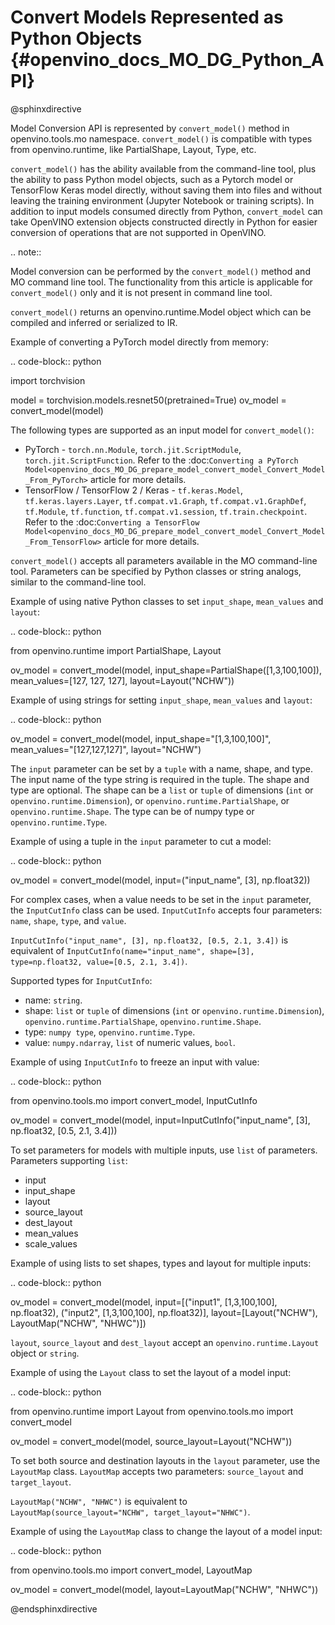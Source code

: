 # Convert Models Represented as Python Objects {#openvino_docs_MO_DG_Python_API}

@sphinxdirective

Model Conversion API is represented by ``convert_model()`` method in openvino.tools.mo namespace. ``convert_model()`` is compatible with types from openvino.runtime, like PartialShape, Layout, Type, etc.

``convert_model()`` has the ability available from the command-line tool, plus the ability to pass Python model objects, such as a Pytorch model or TensorFlow Keras model directly, without saving them into files and without leaving the training environment (Jupyter Notebook or training scripts). In addition to input models consumed directly from Python, ``convert_model`` can take OpenVINO extension objects constructed directly in Python for easier conversion of operations that are not supported in OpenVINO.

.. note::

   Model conversion can be performed by the ``convert_model()`` method and MO command line tool. The functionality from this article is applicable for ``convert_model()`` only and it is not present in command line tool.


``convert_model()`` returns an openvino.runtime.Model object which can be compiled and inferred or serialized to IR.

Example of converting a PyTorch model directly from memory:

.. code-block:: python

   import torchvision

   model = torchvision.models.resnet50(pretrained=True)
   ov_model = convert_model(model)

The following types are supported as an input model for ``convert_model()``:

* PyTorch - ``torch.nn.Module``, ``torch.jit.ScriptModule``, ``torch.jit.ScriptFunction``. Refer to the :doc:`Converting a PyTorch Model<openvino_docs_MO_DG_prepare_model_convert_model_Convert_Model_From_PyTorch>` article for more details.
* TensorFlow / TensorFlow 2 / Keras - ``tf.keras.Model``, ``tf.keras.layers.Layer``, ``tf.compat.v1.Graph``, ``tf.compat.v1.GraphDef``, ``tf.Module``, ``tf.function``, ``tf.compat.v1.session``, ``tf.train.checkpoint``. Refer to the :doc:`Converting a TensorFlow Model<openvino_docs_MO_DG_prepare_model_convert_model_Convert_Model_From_TensorFlow>` article for more details.

``convert_model()`` accepts all parameters available in the MO command-line tool. Parameters can be specified by Python classes or string analogs, similar to the command-line tool.

Example of using native Python classes to set ``input_shape``, ``mean_values`` and ``layout``:

.. code-block:: python

   from openvino.runtime import PartialShape, Layout

   ov_model = convert_model(model, input_shape=PartialShape([1,3,100,100]), mean_values=[127, 127, 127], layout=Layout("NCHW"))

Example of using strings for setting ``input_shape``, ``mean_values`` and ``layout``:

.. code-block:: python

   ov_model = convert_model(model, input_shape="[1,3,100,100]", mean_values="[127,127,127]", layout="NCHW")


The ``input`` parameter can be set by a ``tuple`` with a name, shape, and type. The input name of the type string is required in the tuple. The shape and type are optional.
The shape can be a ``list`` or ``tuple`` of dimensions (``int`` or ``openvino.runtime.Dimension``), or ``openvino.runtime.PartialShape``, or ``openvino.runtime.Shape``. The type can be of numpy type or ``openvino.runtime.Type``.

Example of using a tuple in the ``input`` parameter to cut a model:

.. code-block:: python

   ov_model = convert_model(model, input=("input_name", [3], np.float32))

For complex cases, when a value needs to be set in the ``input`` parameter, the ``InputCutInfo`` class can be used. ``InputCutInfo`` accepts four parameters: ``name``, ``shape``, ``type``, and ``value``.

``InputCutInfo("input_name", [3], np.float32, [0.5, 2.1, 3.4])`` is equivalent of ``InputCutInfo(name="input_name", shape=[3], type=np.float32, value=[0.5, 2.1, 3.4])``.

Supported types for ``InputCutInfo``:

* name: ``string``.
* shape: ``list`` or ``tuple`` of dimensions (``int`` or ``openvino.runtime.Dimension``), ``openvino.runtime.PartialShape``, ``openvino.runtime.Shape``.
* type: ``numpy type``, ``openvino.runtime.Type``.
* value: ``numpy.ndarray``, ``list`` of numeric values, ``bool``.

Example of using ``InputCutInfo`` to freeze an input with value:

.. code-block:: python

   from openvino.tools.mo import convert_model, InputCutInfo

   ov_model = convert_model(model, input=InputCutInfo("input_name", [3], np.float32, [0.5, 2.1, 3.4]))

To set parameters for models with multiple inputs, use ``list`` of parameters.
Parameters supporting ``list``:

* input
* input_shape
* layout
* source_layout
* dest_layout
* mean_values
* scale_values

Example of using lists to set shapes, types and layout for multiple inputs:

.. code-block:: python

   ov_model = convert_model(model, input=[("input1", [1,3,100,100], np.float32), ("input2", [1,3,100,100], np.float32)], layout=[Layout("NCHW"), LayoutMap("NCHW", "NHWC")])

``layout``, ``source_layout`` and ``dest_layout`` accept an ``openvino.runtime.Layout`` object or ``string``.

Example of using the ``Layout`` class to set the layout of a model input:

.. code-block:: python

   from openvino.runtime import Layout
   from openvino.tools.mo import convert_model

   ov_model = convert_model(model, source_layout=Layout("NCHW"))

To set both source and destination layouts in the ``layout`` parameter, use the ``LayoutMap`` class. ``LayoutMap`` accepts two parameters: ``source_layout`` and ``target_layout``.

``LayoutMap("NCHW", "NHWC")`` is equivalent to ``LayoutMap(source_layout="NCHW", target_layout="NHWC")``.

Example of using the ``LayoutMap`` class to change the layout of a model input:

.. code-block:: python

   from openvino.tools.mo import convert_model, LayoutMap

   ov_model = convert_model(model, layout=LayoutMap("NCHW", "NHWC"))

@endsphinxdirective
